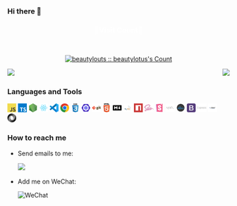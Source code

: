 ### Hi there 👋

<h3 align="center" style="color: #fff">💖Visit Count💖</h3>
<br>
<p align="center">
<a href="https://github.com/SylarLong/iztro"><img src="https://profile-counter.glitch.me/SyarLong/count.svg" alt="beautylouts :: beautylotus's Count" /></a>
</p>

<img src="https://github-readme-stats.vercel.app/api/top-langs/?username=sylarlong&layout=compact&theme=dark" align="right" style="height:150px;">

<img src="https://github-stats.liuli.lol/api?username=SylarLong&theme=dark&show_icons=true&include_all_commits=true&count_private=true&hide=contribs,prs">

### Languages and Tools

<code><a href="https://github.com/topics/javascript" target="_blank"><img height="20" src="https://raw.githubusercontent.com/github/explore/80688e429a7d4ef2fca1e82350fe8e3517d3494d/topics/javascript/javascript.png"></a></code>
<code><a href="https://github.com/topics/typescript" target="_blank"><img height="20" src="https://raw.githubusercontent.com/github/explore/80688e429a7d4ef2fca1e82350fe8e3517d3494d/topics/typescript/typescript.png"></a></code>
<code><a href="https://github.com/topics/nodejs" target="_blank"><img height="20" src="https://raw.githubusercontent.com/github/explore/80688e429a7d4ef2fca1e82350fe8e3517d3494d/topics/nodejs/nodejs.png"></a></code>
<code><a href="https://github.com/topics/react" target="_blank"><img height="20" src="https://raw.githubusercontent.com/github/explore/80688e429a7d4ef2fca1e82350fe8e3517d3494d/topics/react/react.png"></a></code>
<code><a href="https://github.com/topics/vscode" target="_blank"><img height="20" src="https://raw.githubusercontent.com/github/explore/bbd48b997e8d0bef63f676eca4da5e1f76487b56/topics/visual-studio-code/visual-studio-code.png"></a></code>
<code><a href="https://github.com/topics/chrome" target="_blank"><img height="20" src="https://raw.githubusercontent.com/github/explore/002d791bc68a86506b1bb7a3332bb6ba8e1d1891/topics/chrome/chrome.png"></a></code>
<code><a href="https://github.com/topics/css" target="_blank"><img height="20" src="https://raw.githubusercontent.com/github/explore/80688e429a7d4ef2fca1e82350fe8e3517d3494d/topics/css/css.png"></a></code>
<code><a href="https://github.com/topics/eslint" target="_blank"><img height="20" src="https://raw.githubusercontent.com/github/explore/80688e429a7d4ef2fca1e82350fe8e3517d3494d/topics/eslint/eslint.png"></a></code>
<code><a href="https://github.com/topics/git" target="_blank"><img height="20" src="https://raw.githubusercontent.com/github/explore/80688e429a7d4ef2fca1e82350fe8e3517d3494d/topics/git/git.png"></a></code>
<code><a href="https://github.com/topics/html" target="_blank"><img height="20" src="https://raw.githubusercontent.com/github/explore/80688e429a7d4ef2fca1e82350fe8e3517d3494d/topics/html/html.png"></a></code>
<code><a href="https://github.com/topics/markdown" target="_blank"><img height="20" src="https://raw.githubusercontent.com/github/explore/80688e429a7d4ef2fca1e82350fe8e3517d3494d/topics/markdown/markdown.png"></a></code>
<code><a href="https://github.com/topics/mysql" target="_blank"><img height="20" src="https://raw.githubusercontent.com/github/explore/80688e429a7d4ef2fca1e82350fe8e3517d3494d/topics/mysql/mysql.png"></a></code>
<code><a href="https://github.com/topics/npm" target="_blank"><img height="20" src="https://raw.githubusercontent.com/github/explore/80688e429a7d4ef2fca1e82350fe8e3517d3494d/topics/npm/npm.png"></a></code>
<code><a href="https://github.com/topics/sass" target="_blank"><img height="20" src="https://raw.githubusercontent.com/github/explore/80688e429a7d4ef2fca1e82350fe8e3517d3494d/topics/sass/sass.png"></a></code>
<code><a href="https://github.com/topics/storybook" target="_blank"><img height="20" src="https://raw.githubusercontent.com/github/explore/80688e429a7d4ef2fca1e82350fe8e3517d3494d/topics/storybook/storybook.png"></a></code>
<code><a href="https://github.com/topics/nextjs" target="_blank"><img height="20" src="https://raw.githubusercontent.com/github/explore/28b02bbc9ad9f7a503c43775aebeb515dc2da5fc/topics/nextjs/nextjs.png"></a></code>
<code><a href="https://github.com/topics/ajax" target="_blank"><img height="20" src="https://raw.githubusercontent.com/github/explore/8be26d91eb231fec0b8856359979ac09f27173fd/topics/ajax/ajax.png"></a></code>
<code><a href="https://github.com/topics/bootstrap" target="_blank"><img height="20" src="https://raw.githubusercontent.com/github/explore/8be26d91eb231fec0b8856359979ac09f27173fd/topics/bootstrap/bootstrap.png"></a></code>
<code><a href="https://github.com/topics/express" target="_blank"><img height="20" src="https://raw.githubusercontent.com/github/explore/8be26d91eb231fec0b8856359979ac09f27173fd/topics/express/express.png"></a></code>
<code><a href="https://github.com/topics/jquery" target="_blank"><img height="20" src="https://raw.githubusercontent.com/github/explore/8be26d91eb231fec0b8856359979ac09f27173fd/topics/jquery/jquery.png"></a></code>
<code><a href="https://github.com/topics/json" target="_blank"><img height="20" src="https://raw.githubusercontent.com/github/explore/8be26d91eb231fec0b8856359979ac09f27173fd/topics/json/json.png"></a></code>

### How to reach me

- Send emails to me:
 
  <a href = "mailto:sylarlong@gmail.com" target="_blank"><img src="https://img.shields.io/badge/-Gmail-%23333?style=for-the-badge&logo=gmail&logoColor=white"></a>

- Add me on WeChat:

  <img src="https://github.com/SylarLong/SylarLong/assets/6510425/a2af4876-7d26-4900-a0fc-f5a2030f6205" alt="WeChat" width="350" />

